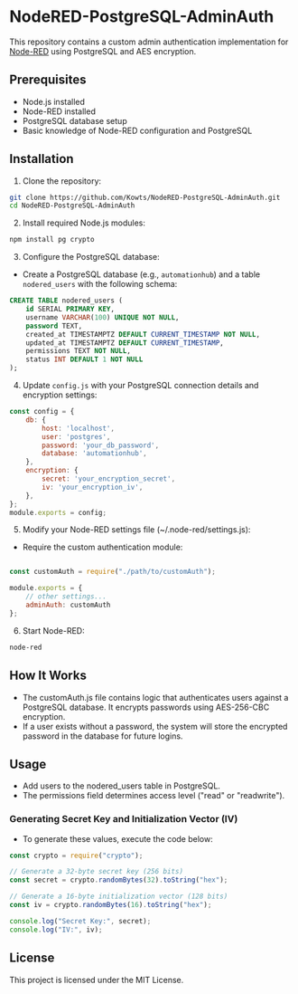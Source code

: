 # NodeRED-PostgreSQL-AdminAuth

This repository contains a custom admin authentication implementation for [Node-RED](https://nodered.org/) using PostgreSQL and AES encryption.

## Prerequisites
- Node.js installed
- Node-RED installed
- PostgreSQL database setup
- Basic knowledge of Node-RED configuration and PostgreSQL

## Installation

1. Clone the repository:
```bash
git clone https://github.com/Kowts/NodeRED-PostgreSQL-AdminAuth.git
cd NodeRED-PostgreSQL-AdminAuth
```

2. Install required Node.js modules:
```bash
npm install pg crypto
```

3. Configure the PostgreSQL database:
- Create a PostgreSQL database (e.g., `automationhub`) and a table `nodered_users` with the following schema:
```sql
CREATE TABLE nodered_users (
    id SERIAL PRIMARY KEY,
    username VARCHAR(100) UNIQUE NOT NULL,
    password TEXT,
    created_at TIMESTAMPTZ DEFAULT CURRENT_TIMESTAMP NOT NULL,
    updated_at TIMESTAMPTZ DEFAULT CURRENT_TIMESTAMP,
    permissions TEXT NOT NULL,
    status INT DEFAULT 1 NOT NULL
);
```

4. Update `config.js` with your PostgreSQL connection details and encryption settings:
```javascript
const config = {
    db: {
        host: 'localhost',
        user: 'postgres',
        password: 'your_db_password',
        database: 'automationhub',
    },
    encryption: {
        secret: 'your_encryption_secret',
        iv: 'your_encryption_iv',
    },
};
module.exports = config;
```

5. Modify your Node-RED settings file (~/.node-red/settings.js):
- Require the custom authentication module:
```javascript

const customAuth = require("./path/to/customAuth");

module.exports = {
    // other settings...
    adminAuth: customAuth
};
```

6. Start Node-RED:
```bash
node-red
```

## How It Works
- The customAuth.js file contains logic that authenticates users against a PostgreSQL database. It encrypts passwords using AES-256-CBC encryption.
- If a user exists without a password, the system will store the encrypted password in the database for future logins.

## Usage
- Add users to the nodered_users table in PostgreSQL.
- The permissions field determines access level ("read" or "readwrite").

### Generating Secret Key and Initialization Vector (IV)
- To generate these values, execute the code below:
```javascript
const crypto = require("crypto");

// Generate a 32-byte secret key (256 bits)
const secret = crypto.randomBytes(32).toString("hex");

// Generate a 16-byte initialization vector (128 bits)
const iv = crypto.randomBytes(16).toString("hex");

console.log("Secret Key:", secret);
console.log("IV:", iv);
```

## License
This project is licensed under the MIT License.
